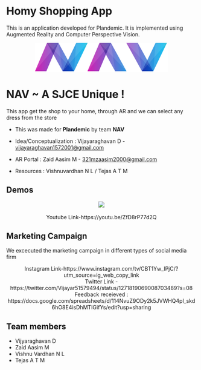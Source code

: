# Homy Shopping App
This is an application developed for Plandemic. It is implemented using Augmented Reality and Computer Perspective Vision.
<p align="center">
  <img width="70%" src="https://github.com/Vijayaraghavan-VR/Indoor-Navigation-NAV/blob/master/Assets/NAV-Logo.png">
</p>

# NAV ~ A SJCE Unique !

This app get the shop to your home, through AR and we can select any dress from the store

* This was made for **Plandemic** by team **NAV**

* Idea/Conceptualization : Vijayaraghavan D - vijayaraghavan1572001@gmail.com
* AR Portal              : Zaid Aasim M     - 321mzaasim2000@gmail.com
* Resources              : Vishnuvardhan N L / Tejas A T M

## Demos

<p align="center">
  <img src="Animated GIF-source.gif" width="30%">
</p>
<p align="center">
Youtube Link-https://youtu.be/ZfD8rP77d2Q
</p>

## Marketing Campaign

We excecuted the marketing campaign in different types of social media firm

<p align="center">
Instagram Link-https://www.instagram.com/tv/CBT1Yw_lPjC/?utm_source=ig_web_copy_link<br>
Twitter Link - https://twitter.com/Vijayar51579494/status/1271819069008703489?s=08<br>
Feedback receieved : https://docs.google.com/spreadsheets/d/114NvuZ9ODy2k5JVWHQ4pl_skd6hO8E4isDhMTIGifYs/edit?usp=sharing
</p>

## Team members

* Vijyaraghavan D
* Zaid Aasim M
* Vishnu Vardhan N L
* Tejas A T M
